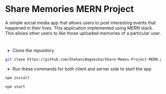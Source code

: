 <h1> Share Memories MERN Project</h1>

A simple social media app that allows users to post interesting events that happened in their lives. This application implemented using MERN stack. This allows other users to like those uploaded memories of a particular user.

#

* Clone the repository
```sh
git clone https://github.com/ShehaniWageesha/Share-Memos-Project-MERN.git
```

* Run these commands for both client and server side to start the app

```sh
npm install
```

```sh
npm start
```
